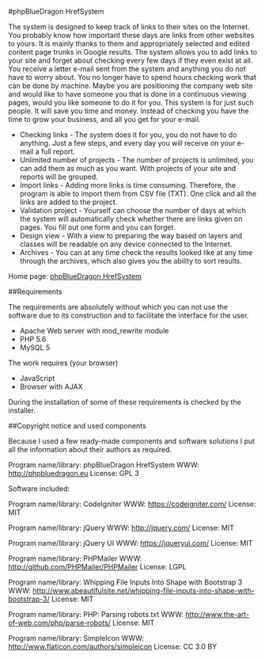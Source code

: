 #phpBlueDragon HrefSystem

The system is designed to keep track of links to their sites on the Internet. You probably know how important these days are links from other websites to yours. It is mainly thanks to them and appropriately selected and edited content page trunks in Google results.
The system allows you to add links to your site and forget about checking every few days if they even exist at all. You receive a letter e-mail sent from the system and anything you do not have to worry about. You no longer have to spend hours checking work that can be done by machine.
Maybe you are positioning the company web site and would like to have someone you that is done in a continuous viewing pages, would you like someone to do it for you.
This system is for just such people. It will save you time and money. Instead of checking you have the time to grow your business, and all you get for your e-mail.


- Checking links - The system does it for you, you do not have to do anything. Just a few steps, and every day you will receive on your e-mail a full report.
- Unlimited number of projects - The number of projects is unlimited, you can add them as much as you want. With projects of your site and reports will be grouped.
- Import links - Adding more links is time consuming. Therefore, the program is able to import them from CSV file (TXT). One click and all the links are added to the project.
- Validation project - Yourself can choose the number of days at which the system will automatically check whether there are links given on pages. You fill out one form and you can forget.
- Design view - With a view to preparing the way based on layers and classes will be readable on any device connected to the Internet.
- Archives - You can at any time check the results looked like at any time through the archives, which also gives you the ability to sort results.

Home page: [phpBlueDragon HrefSystem](http://phpbluedragon.eu/documentation/phpbluedragon-hrefsystem/)

##Requirements

The requirements are absolutely without which you can not use the software due to its construction and to facilitate the interface for the user.

- Apache Web server with mod_rewrite module
- PHP 5.6
- MySQL 5


The work requires (your browser)
- JavaScript
- Browser with AJAX

During the installation of some of these requirements is checked by the installer.

##Copyright notice and used components

Because I used a few ready-made components and software solutions I put all the information about their authors as required.

Program name/library: phpBlueDragon HrefSystem
WWW: http://phpbluedragon.eu
License: GPL 3

Software included:

Program name/library: CodeIgniter
WWW: https://codeigniter.com/
License: MIT

Program name/library: jQuery
WWW: http://jquery.com/
License: MIT

Program name/library: jQuery UI
WWW: https://jqueryui.com/
License: MIT

Program name/library: PHPMailer
WWW: http://github.com/PHPMailer/PHPMailer
License: LGPL

Program name/library: Whipping File Inputs Into Shape with Bootstrap 3
WWW: http://www.abeautifulsite.net/whipping-file-inputs-into-shape-with-bootstrap-3/
License: MIT

Program name/library: PHP: Parsing robots.txt
WWW: http://www.the-art-of-web.com/php/parse-robots/
License: MIT

Program name/library: SimpleIcon
WWW: http://www.flaticon.com/authors/simpleicon
License: CC 3.0 BY
